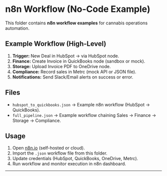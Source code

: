 # n8n Workflow (No-Code Example)

This folder contains **n8n workflow examples** for cannabis operations automation.  

## Example Workflow (High-Level)
1. **Trigger:** New Deal in HubSpot → via HubSpot node.
2. **Finance:** Create Invoice in QuickBooks node (sandbox or mock).
3. **Storage:** Upload Invoice PDF to OneDrive node.
4. **Compliance:** Record sales in Metrc (mock API or JSON file).
5. **Notifications:** Send Slack/Email alerts on success or error.

## Files
- `hubspot_to_quickbooks.json` → Example n8n workflow (HubSpot → QuickBooks).
- `full_pipeline.json` → Example workflow chaining Sales → Finance → Storage → Compliance.

## Usage
1. Open [n8n.io](https://n8n.io/) (self-hosted or cloud).
2. Import the `.json` workflow file from this folder.
3. Update credentials (HubSpot, QuickBooks, OneDrive, Metrc).
4. Run workflow and monitor execution in n8n dashboard.

---



